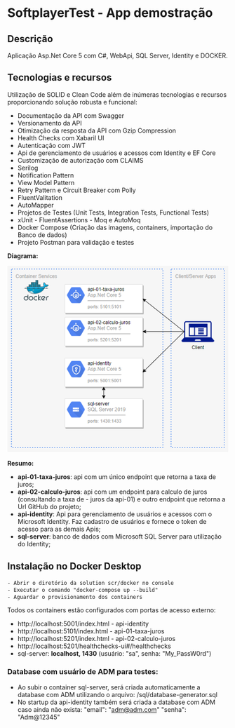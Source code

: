 # SoftplayerTest - App demostração

## Descrição

Aplicação Asp.Net Core 5 com C#, WebApi, SQL Server, Identity e DOCKER.

## Tecnologias e recursos
Utilização de SOLID e Clean Code além de inúmeras tecnologias e recursos proporcionando solução robusta e funcional:

* Documentação da API com Swagger
* Versionamento da API
* Otimização da resposta da API com Gzip Compression
* Health Checks com Xabaril UI
* Autenticação com JWT
* Api de gerenciamento de usuários e acessos com Identity e EF Core
* Customização de autorização com CLAIMS
* Serilog
* Notification Pattern
* View Model Pattern
* Retry Pattern e Circuit Breaker com Polly
* FluentValitation
* AutoMapper
* Projetos de Testes (Unit Tests, Integration Tests, Functional Tests)
* xUnit - FluentAssertions - Moq e AutoMoq
* Docker Compose (Criação das imagens, containers, importação do Banco de dados)
* Projeto Postman para validação e testes
 
**Diagrama:** 

![Alt text](docs/img/drawIO_diagram.PNG?raw=true "Diagrama")

**Resumo:** 

- **api-01-taxa-juros**: api com um único endpoint que retorna a taxa de juros;
- **api-02-calculo-juros**: api com um endpoint para calculo de juros (consultando a taxa de - juros da api-01) e outro endpoint que retorna a Url GitHub do projeto;
- **api-identity**: Api para gerenciamento de usuários e acessos com o Microsoft Identity. Faz cadastro de usuários e fornece o token de acesso para as demais Apis;
- **sql-server**: banco de dados com Microsoft SQL Server para utilização do Identity;


## Instalação no Docker Desktop
```
- Abrir o diretório da solution scr/docker no console
- Executar o comando "docker-compose up --build" 
- Aguardar o provisionamento dos containers
```

Todos os containers estão configurados com portas de acesso externo:
- http://localhost:5001/index.html - api-identity
- http://localhost:5101/index.html - api-01-taxa-juros
- http://localhost:5201/index.html - api-02-calculo-juros
- http://localhost:5201/healthchecks-ui#/healthchecks
- sql-server: **localhost, 1430** (usuário: "sa", senha: "My_PassW0rd")

### Database com usuário de ADM para testes:
- Ao subir o container sql-server, será criada automaticamente a database com ADM utilizando o arquivo: /sql/database-generator.sql
- No startup da api-identity também será criada a database com ADM caso ainda não exista:
"email": "adm@adm.com"
"senha": "Adm@12345"
